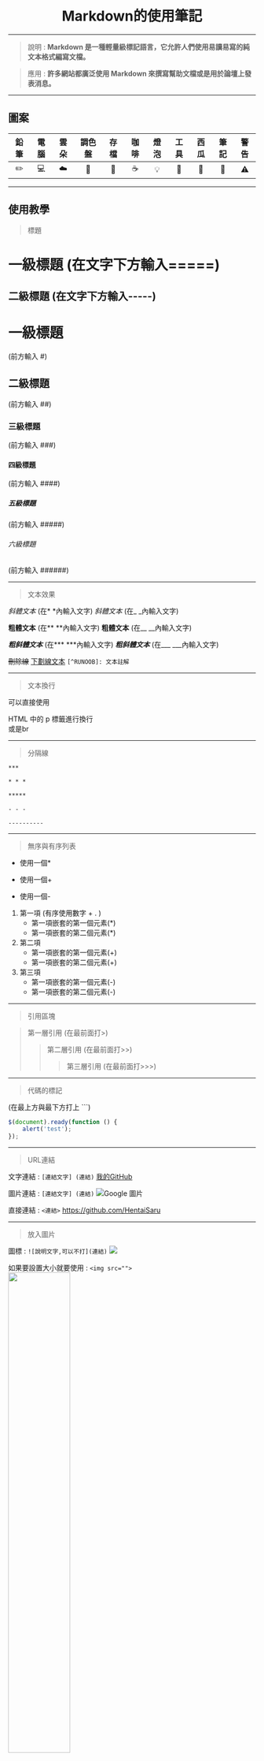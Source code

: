 <div align=center>

# Markdown的使用筆記

---
</div>

> 說明 : **Markdown 是一種輕量級標記語言，它允許人們使用易讀易寫的純文本格式編寫文檔。**

> 應用 : **許多網站都廣泛使用 Markdown 來撰寫幫助文檔或是用於論壇上發表消息。**

---
## 圖案

| 鉛筆 | 電腦 | 雲朵 | 調色盤 | 存檔 | 咖啡 | 燈泡 | 工具 | 西瓜 | 筆記 | 警告 |
| :---: | :----: | :---: | :----: | :----: | :----: | :----: | :----: | :----: | :----: | :----: |
|:pencil2:|:computer:|:cloud:|:art:|:floppy_disk:|:coffee:|:bulb:|:wrench:|:watermelon:|:memo:|:warning:|

<hr>

## 使用教學

> 標題

一級標題
(在文字下方輸入=====)
====== 

二級標題
(在文字下方輸入-----)
-------

# 一級標題
(前方輸入 #)
## 二級標題
(前方輸入 ##)
### 三級標題
(前方輸入 ###)
#### 四級標題
(前方輸入 ####)
##### 五級標題
(前方輸入 #####)
###### 六級標題
(前方輸入 ######)

<hr>

> 文本效果

*斜體文本* (在* *內輸入文字)
_斜體文本_ (在_ _內輸入文字)

**粗體文本** (在** **內輸入文字)
__粗體文本__ (在__ __內輸入文字)

***粗斜體文本*** (在*** ***內輸入文字)
___粗斜體文本___ (在___ ___內輸入文字)

~~刪除線~~
<u>下劃線文本</u>
`[^RUNOOB]: 文本註解`

<hr>

> 文本換行

<p>可以直接使用</p>
HTML 中的 p 標籤進行換行<br>或是br

<hr>

> 分隔線

`***`

`* * *`

`*****`

`- - -`

`----------`

<hr>

> 無序與有序列表

* 使用一個*
+ 使用一個+
- 使用一個-

1. 第一項 (有序使用數字 + . )
    * 第一項嵌套的第一個元素(*)
    * 第一項嵌套的第二個元素(*)
2. 第二項
    + 第一項嵌套的第一個元素(+)
    + 第一項嵌套的第二個元素(+)
3. 第三項
    - 第一項嵌套的第一個元素(-)
    - 第一項嵌套的第二個元素(-)

<hr>

> 引用區塊

> 第一層引用 (在最前面打>)
>> 第二層引用 (在最前面打>>)
>>> 第三層引用 (在最前面打>>>)

<hr>

> 代碼的標記

(在最上方與最下方打上 ```)
```javascript
$(document).ready(function () {
    alert('test');
});
```

<hr>

> URL連結

文字連結 : `[連結文字] (連結)`
[我的GitHub](https://github.com/HentaiSaru)

圖片連結 : `[連結文字] (連結)`
![Google 圖片](https://upload.wikimedia.org/wikipedia/commons/thumb/e/e1/Google_Chrome_icon_%28February_2022%29.svg/1200px-Google_Chrome_icon_%28February_2022%29.svg.png)

直接連結 : `<連結>`
<https://github.com/HentaiSaru>

<hr>

> 放入圖片

圖標 : `![說明文字,可以不打](連結)`
![](https://allvectorlogo.com/img/2021/12/github-logo-vector.png)

如果要設置大小就要使用 : `<img src="">`
<img src="https://allvectorlogo.com/img/2021/12/github-logo-vector.png" width="50%">

<hr>

> 表格使用

|  表頭   | 表頭  |
|  ----  | ----  |
| 單元格  | 單元格 |
| 單元格  | 單元格 |

-: 設置內容和標題欄居右對齊。
:- 設置內容和標題欄居左對齊。
:-: 設置內容和標題欄居中對齊。

| 左對齊 | 右對齊 | 居中對齊 |
| :-----| ----: | :----: |
| 單元格 | 單元格 | 單元格 |
| 單元格 | 單元格 | 單元格 |

<hr>

> 特別技巧

使用 <kbd>Ctrl</kbd>+<kbd>Alt</kbd>+<kbd>Del</kbd> 用kbd標籤將要轉換的包起來

使用反斜線將特殊字元顯示

<pre>
\\   反斜線
\`   反引號
\*   星號
\_   下劃線
\{}  花括號
\[]  方括號
\()  小括號
\#   井字號
\+   加號
\-   減號
\.   英文句點
\!   感嘆號
</pre>

<hr>

> 複選選項框

- [x] A
- [ ] B
- [x] C
- [ ] D
- [x] E

<hr>

> Mermaid 繪製流程圖

~~**這東西有點複雜以後在學**~~

```mermaid
graph TD;
    A[開始] -->|文字框| B(圓形框)
    B<==並行==>B;
    B --> C{決定}
    C -->|One| D[決定 1]
    C -->|Two| E[決定 2]
```